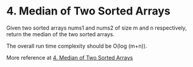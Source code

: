 # 4. Median of Two Sorted Arrays

Given two sorted arrays nums1 and nums2 of size m and n respectively, return the median of the two sorted arrays.

The overall run time complexity should be O(log (m+n)).

More reference at [4. Median of Two Sorted Arrays](https://leetcode.com/problems/median-of-two-sorted-arrays/description/)